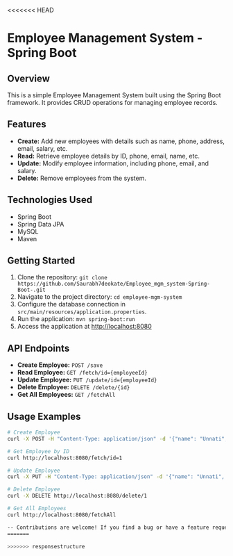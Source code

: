 <<<<<<< HEAD
# Employee Management System - Spring Boot

## Overview
This is a simple Employee Management System built using the Spring Boot framework. It provides CRUD operations for managing employee records.

## Features
- **Create:** Add new employees with details such as name, phone, address, email, salary, etc.
- **Read:** Retrieve employee details by ID, phone, email, name, etc.
- **Update:** Modify employee information, including phone, email, and salary.
- **Delete:** Remove employees from the system.

## Technologies Used
- Spring Boot
- Spring Data JPA
- MySQL
- Maven

## Getting Started
1. Clone the repository: `git clone https://github.com/Saurabh7deokate/Employee_mgm_system-Spring-Boot-.git`
2. Navigate to the project directory: `cd employee-mgm-system`
3. Configure the database connection in `src/main/resources/application.properties`.
4. Run the application: `mvn spring-boot:run`
5. Access the application at [http://localhost:8080](http://localhost:8080)

## API Endpoints
- **Create Employee:** `POST /save`
- **Read Employee:** `GET /fetch/id={employeeId}`
- **Update Employee:** `PUT /update/id={employeeId}`
- **Delete Employee:** `DELETE /delete/{id}`
- **Get All Employees:** `GET /fetchAll`

## Usage Examples
```bash
# Create Employee
curl -X POST -H "Content-Type: application/json" -d '{"name": "Unnati", "phone": "1234567890", "email": "unnati@example.com", "salary": 50000.0, "address": "Pune"}' http://localhost:8080/save

# Get Employee by ID
curl http://localhost:8080/fetch/id=1

# Update Employee
curl -X PUT -H "Content-Type: application/json" -d '{"name": "Unnati", "phone": "1234567891", "email": "unnatioak@example.com", "salary": 59000.0, "address": "Mumbai"}' http://localhost:8080/update/id=1

# Delete Employee
curl -X DELETE http://localhost:8080/delete/1

# Get All Employees
curl http://localhost:8080/fetchAll

-- Contributions are welcome! If you find a bug or have a feature request, please open an issue.
=======

>>>>>>> responsestructure
